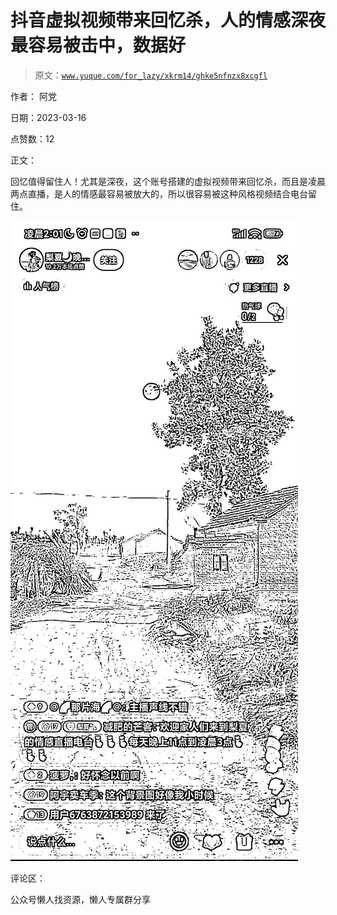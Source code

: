 # 抖音虚拟视频带来回忆杀，人的情感深夜最容易被击中，数据好

> 原文：[`www.yuque.com/for_lazy/xkrm14/ghke5nfnzx8xcgfl`](https://www.yuque.com/for_lazy/xkrm14/ghke5nfnzx8xcgfl)

作者： 阿党

日期：2023-03-16

点赞数：12

正文：

回忆值得留住人！尤其是深夜，这个账号搭建的虚拟视频带来回忆杀，而且是凌晨两点直播，是人的情感最容易被放大的，所以很容易被这种风格视频结合电台留住。

![](img/2a0ce77fb248ebca1e751f812e058971.png)  

评论区：

公众号懒人找资源，懒人专属群分享

